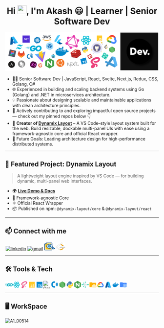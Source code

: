 <h1 align="center">Hi <img src="https://github.com/TheDudeThatCode/TheDudeThatCode/blob/master/Assets/Hi.gif" height="29px" width="29px" />, I'm Akash 😃 | Learner | Senior Software Dev</h1>

![](https://raw.githubusercontent.com/akash-aman/akash-aman/main/icons/back.svg)

- 👨‍💻 Senior Software Dev | JavaScript, React, Svelte, Next.js, Redux, CSS, Golang, C#
- 🌐 Experienced in building and scaling backend systems using Go (Golang) and .NET in microservices architecture.
- 💡 Passionate about designing scalable and maintainable applications with clean architecture principles.
- 🚀 Actively contributing to and exploring impactful open source projects — check out my pinned repos below 👇
- 🧩 **Creator of [Dynamix Layout](https://layout.xcode.cx)** – A VS Code–style layout system built for the web. Build resizable, dockable multi-panel UIs with ease using a framework-agnostic core and official React wrapper.
- 🎯 Future Goals: Leading architecture design for high-performance distributed systems.

---

## 🚀 Featured Project: Dynamix Layout

> A lightweight layout engine inspired by VS Code — for building dynamic, multi-panel web interfaces.

- 🌍 [**Live Demo & Docs**](https://layout.xcode.cx)
- 🧩 Framework-agnostic Core  
- ⚛️ Official React Wrapper  
- 📦 Published on npm: `@dynamix-layout/core` & `@dynamix-layout/react`



---



## 📫 Connect with me

<p align="left">
<a  href="https://www.linkedin.com/in/aman-akash/"><img style="margin-left:2px" src="https://raw.githubusercontent.com/gilbarbara/logos/master/logos/linkedin-icon.svg" alt="linkedin" width="35" height="25" /></a>
<a  href="mailto:sir.akashaman@gmail.com"><img src="https://raw.githubusercontent.com/gilbarbara/logos/master/logos/google-gmail.svg" alt="gmail" width="35" height="25" /></a>
<a href="https://drive.google.com/file/d/1ktL10iZd8rbtyX8QbXvx04SoLqpommK4/view?usp=sharing" target="_blank"><img src="https://raw.githubusercontent.com/akash-aman/akash-aman/main/icons/cv.svg" alt="resume" width="35" height="25" /></a>
<a href="https://leetcode.com/akash-aman/"><img src="https://raw.githubusercontent.com/akash-aman/akash-aman/main/icons/leetcode.svg" alt="leetcode" width="30" height="25"/></a>
</p>


---

## 🛠 Tools & Tech

<p style="display: flex">
<img src="https://raw.githubusercontent.com/material-extensions/vscode-material-icon-theme/main/icons/go.svg" alt="Golang" width="25" height="25" />
<img src="https://raw.githubusercontent.com/PKief/vscode-material-icon-theme/main/icons/react.svg" alt="React" width="25" height="25" />
<img src="https://raw.githubusercontent.com/PKief/vscode-material-icon-theme/main/icons/sass.svg" alt="SASS" width="25" height="25" />
<img src="https://raw.githubusercontent.com/PKief/vscode-material-icon-theme/main/icons/javascript.svg" alt="JavaScript" width="25" height="25" />
<img src="https://raw.githubusercontent.com/PKief/vscode-material-icon-theme/main/icons/typescript.svg" alt="TypeScript" width="25" height="25" />
<img src="https://raw.githubusercontent.com/gilbarbara/logos/master/logos/graphql.svg" alt="GraphQL" width="25" height="25" />
<img src="https://raw.githubusercontent.com/PKief/vscode-material-icon-theme/main/icons/csharp.svg" alt="C#" width="25" height="25" />
<img src="https://raw.githubusercontent.com/PKief/vscode-material-icon-theme/main/icons/nodejs_alt.svg" alt="Node.js" width="25" height="25" />
<img src="https://raw.githubusercontent.com/PKief/vscode-material-icon-theme/main/icons/python.svg" alt="Python" width="25" height="25" />
<img src="https://raw.githubusercontent.com/PKief/vscode-material-icon-theme/main/icons/nginx.svg" alt="NGINX" width="25" height="25" />
<img src="https://raw.githubusercontent.com/PKief/vscode-material-icon-theme/main/icons/netlify.svg" alt="Netlify" width="25" height="25" />
<img src="https://raw.githubusercontent.com/PKief/vscode-material-icon-theme/main/icons/folder-aws.svg" alt="AWS" width="25" height="25" />
<img src="https://raw.githubusercontent.com/PKief/vscode-material-icon-theme/main/icons/gcp.svg" alt="GCP" width="25" height="25" />
<img src="https://raw.githubusercontent.com/PKief/vscode-material-icon-theme/main/icons/azure.svg" alt="Azure" width="25" height="25" />
<img src="https://raw.githubusercontent.com/PKief/vscode-material-icon-theme/main/icons/docker.svg" alt="Docker" width="25" height="25" />
<img src="https://raw.githubusercontent.com/PKief/vscode-material-icon-theme/main/icons/folder-kubernetes.svg" alt="Kubernetes" width="25" height="25" />
</p>

---

## 🖥️ WorkSpace

![A1_00514](https://github.com/user-attachments/assets/c2d9e005-2ec6-4f36-80d8-7a46fc83d4c6)

